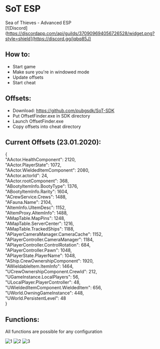 # SoT ESP
Sea of Thieves - Advanced ESP  
[![Discord](https://discordapp.com/api/guilds/370909694056726528/widget.png?style=shield](https://discord.gg/jqbq85J)


## How to:
- Start game
- Make sure you're in windowed mode
- Update offsets
- Start cheat

## Offsets:
- Download: https://github.com/pubgsdk/SoT-SDK
- Put OffsetFinder.exe in SDK directory
- Launch OffsetFinder.exe
- Copy offsets into cheat directory

## Current Offsets (23.01.2020):
{  
    "AActor.HealthComponent": 2120,  
    "AActor.PlayerState": 1072,  
    "AActor.WieldedItemComponent": 2080,  
    "AActor.actorId": 24,  
    "AActor.rootComponent": 368,  
    "ABootyItemInfo.BootyType": 1376,  
    "ABootyItemInfo.Rarity": 1604,  
    "ACrewService.Crews": 1488,  
    "AFauna.Name": 2104,  
    "AItemInfo.UItemDesc": 1152,  
    "AItemProxy.AItemInfo": 1488,  
    "AMapTable.MapPins": 1248,  
    "AMapTable.ServerCenter": 1216,  
    "AMapTable.TrackedShips": 1188,  
    "APlayerCameraManager.CameraCache": 1152,  
    "APlayerController.CameraManager": 1184,  
    "APlayerController.ControlRotation": 684,  
    "APlayerController.Pawn": 1048,  
    "APlayerState.PlayerName": 1048,  
    "AShip.CrewOwnershipComponent": 1920,  
    "AWieldableItem.ItemInfo": 1464,  
    "UCrewOwnershipComponent.CrewId": 212,  
    "UGameInstance.LocalPlayers": 56,  
    "ULocalPlayer.PlayerController": 48,  
    "UWieldedItemComponent.WieldedItem": 656,  
    "UWorld.OwningGameInstance": 448,  
    "UWorld.PersistentLevel": 48  
}


## Functions:
All functions are possible for any configuration

![1](https://i.imgur.com/bjLxEJo.png)
![2](https://i.imgur.com/dmiCJuz.png)
![3](https://i.imgur.com/I2V64jP.png)

